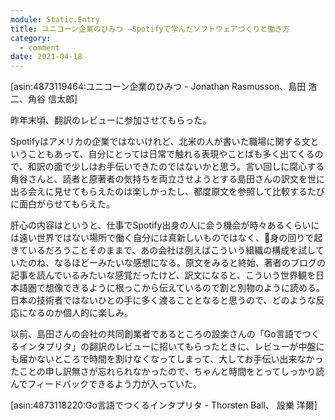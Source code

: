```yaml
---
module: Static.Entry
title: ユニコーン企業のひみつ ―Spotifyで学んだソフトウェアづくりと働き方
category:
  - comment
date: 2021-04-18
---
```

[asin:4873119464:ユニコーン企業のひみつ - Jonathan Rasmusson、島田 浩二、角谷 信太郎]

昨年末頃、翻訳のレビューに参加させてもらった。

Spotifyはアメリカの企業ではないけれど、北米の人が書いた職場に関する文ということもあって、自分にとっては日常で触れる表現やことばも多く出てくるので、和訳の面で少しはお手伝いできたのではないかと思う。言い回しに腐心する角谷さんと、読者と原著者の気持ちを両立させようとする島田さんの訳文を世に出る会えに見せてもらえたのは楽しかったし、都度原文を参照して比較するたびに面白がらせてもらえた。

肝心の内容はというと、仕事でSpotify出身の人に会う機会が時々あるくらいには遠い世界ではない場所で働く自分には真新しいものではなく、身の回りで起きているだろうことそのままで、あの会社は例えばこういう組織の構成を試していたのね、なるほどーみたいな感想になる。原文をみると終始、著者のブログの記事を読んでいるみたいな感覚だったけど、訳文になると、こういう世界観を日本語圏で想像できるように根っこから伝えているので割と別物のように読める。日本の技術者ではないひとの手に多く渡ることとなると思うので、どのような反応になるのか個人的に楽しみ。

以前、島田さんの会社の共同創業者であるところの設楽さんの「Go言語でつくるインタプリタ」の翻訳のレビューに招いてもらったときに、レビューが中盤にも届かないところで時間を割けなくなってしまって、大してお手伝い出来なかったことの申し訳無さが忘れられなかったので、ちゃんと時間をとってしっかり読んでフィードバックできるよう力が入っていた。

[asin:4873118220:Go言語でつくるインタプリタ - Thorsten Ball、 設樂 洋爾]